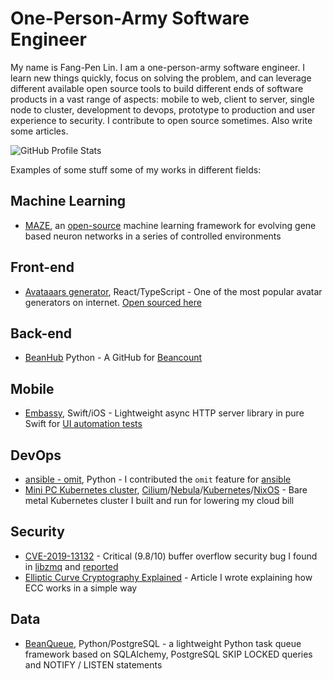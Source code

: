 # One-Person-Army Software Engineer

My name is Fang-Pen Lin. I am a one-person-army software engineer. I learn new things quickly, focus on solving the problem, and can leverage different available open source tools to build different ends of software products in a vast range of aspects: mobile to web, client to server, single node to cluster, development to devops, prototype to production and user experience to security. I contribute to open source sometimes. Also write some articles.

![GitHub Profile Stats](https://github-readme-stats.vercel.app/api?username=fangpenlin)

Examples of some stuff some of my works in different fields:

## Machine Learning
- [MAZE](https://fangpenlin.com/posts/2025/02/06/maze-how-i-would-build-agi/), an [open-source](https://github.com/LaunchPlatform/maze) machine learning framework for evolving gene based neuron networks in a series of controlled environments

## Front-end

- [Avataaars generator](https://getavataaars.com/), React/TypeScript - One of the most popular avatar generators on internet. [Open sourced here](https://github.com/fangpenlin/avataaars-generator)

## Back-end

- [BeanHub](https://beanhub.io) Python - A GitHub for [Beancount](https://beancount.github.io/)

## Mobile

- [Embassy](https://github.com/envoy/Embassy), Swift/iOS - Lightweight async HTTP server library in pure Swift for [UI automation tests](https://envoy.engineering/embedded-web-server-for-ios-ui-testing-8ff3cef513df)

## DevOps

- [ansible - omit](https://github.com/ansible/ansible/pull/8323), Python - I contributed the `omit` feature for [ansible](https://www.ansible.com)
- [Mini PC Kubernetes cluster](https://fangpenlin.com/posts/2024/01/14/high-speed-usb4-mesh-network/), [Cilium](https://cilium.io/)/[Nebula](https://github.com/slackhq/nebula)/[Kubernetes](https://kubernetes.io/)/[NixOS](https://nixos.org/) - Bare metal Kubernetes cluster I built and run for lowering my cloud bill

## Security

- [CVE-2019-13132](https://nvd.nist.gov/vuln/detail/CVE-2019-13132) - Critical (9.8/10) buffer overflow security bug I found in [libzmq](https://github.com/zeromq/libzmq) and [reported](https://github.com/zeromq/libzmq/issues/3558)
- [Elliptic Curve Cryptography Explained](https://fangpenlin.com/posts/2019/10/07/elliptic-curve-cryptography-explained/) - Article I wrote explaining how ECC works in a simple way

## Data

- [BeanQueue](https://github.com/LaunchPlatform/bq), Python/PostgreSQL - a lightweight Python task queue framework based on SQLAlchemy, PostgreSQL SKIP LOCKED queries and NOTIFY / LISTEN statements

